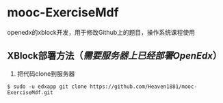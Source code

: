 # mooc-ExerciseMdf
openedx的xblock开发，用于修改Github上的题目，操作系统课程使用

## XBlock部署方法（*需要服务器上已经部署OpenEdx*）
1. 把代码clone到服务器
```
$ sudo -u edxapp git clone https://github.com/Heaven1881/mooc-ExerciseMdf.git
```
